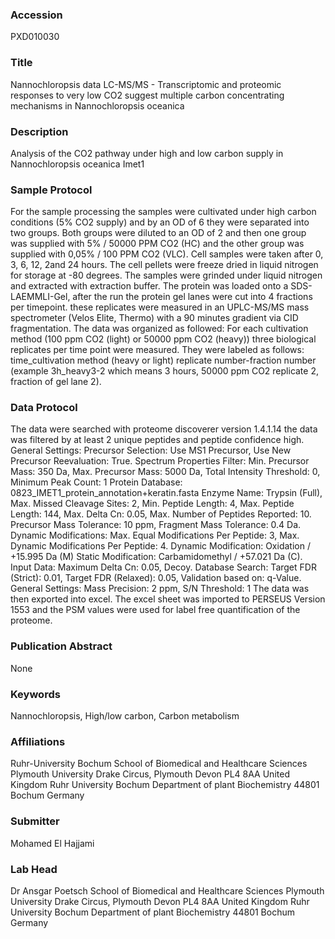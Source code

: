 ### Accession
PXD010030

### Title
Nannochloropsis data LC-MS/MS -  Transcriptomic and proteomic responses to very low CO2 suggest multiple carbon concentrating mechanisms in Nannochloropsis oceanica

### Description
Analysis of the CO2 pathway under high and low carbon supply in Nannochloropsis oceanica Imet1

### Sample Protocol
For the sample processing the samples were cultivated under high carbon conditions (5% CO2 supply) and by an OD of 6 they were separated into two groups. Both groups were diluted to an OD of 2 and then one group was supplied with 5% / 50000 PPM CO2 (HC) and the other group was supplied with 0,05% / 100 PPM CO2 (VLC). Cell samples were taken after 0, 3, 6, 12, 2and 24 hours. The cell pellets were freeze dried in liquid nitrogen for storage at -80 degrees. The samples were grinded under liquid nitrogen and extracted with extraction buffer. The protein was loaded onto a SDS-LAEMMLI-Gel, after the run the protein gel lanes were cut into 4 fractions per timepoint. these replicates were measured in an UPLC-MS/MS mass spectrometer (Velos Elite, Thermo) with a 90 minutes gradient via CID fragmentation. The data was organized as followed: For each cultivation method (100 ppm CO2 (light) or 50000 ppm CO2 (heavy)) three biological replicates per time point were measured. They were labeled as follows: time_cultivation method (heavy or light) replicate number-fraction number (example 3h_heavy3-2 which means 3 hours, 50000 ppm CO2 replicate 2, fraction of gel lane 2).

### Data Protocol
The data were searched with proteome discoverer version 1.4.1.14 the data was filtered by at least 2 unique peptides and peptide confidence high.  General Settings: Precursor Selection:  Use MS1 Precursor, Use New Precursor Reevaluation:  True. Spectrum Properties Filter: Min. Precursor Mass:  350 Da, Max. Precursor Mass:  5000 Da, Total Intensity Threshold:  0, Minimum Peak Count:  1 Protein Database:  0823_IMET1_protein_annotation+keratin.fasta Enzyme Name:  Trypsin (Full), Max. Missed Cleavage Sites:  2, Min. Peptide Length:  4, Max. Peptide Length:  144, Max. Delta Cn:  0.05, Max. Number of Peptides Reported:  10.  Precursor Mass Tolerance:  10 ppm, Fragment Mass Tolerance:  0.4 Da. Dynamic  Modifications: Max. Equal Modifications Per Peptide:  3, Max. Dynamic Modifications Per Peptide:  4. Dynamic Modification:  Oxidation / +15.995 Da (M) Static Modification:  Carbamidomethyl / +57.021 Da (C).  Input Data: Maximum Delta Cn:  0.05, Decoy. Database Search: Target FDR (Strict):  0.01, Target FDR (Relaxed):  0.05, Validation based on:  q-Value. General Settings: Mass Precision:  2 ppm, S/N Threshold:  1  The data was then exported into excel. The excel sheet was imported to PERSEUS Version 1553 and the PSM values were used for label free quantification of the proteome.

### Publication Abstract
None

### Keywords
Nannochloropsis, High/low carbon, Carbon metabolism

### Affiliations
Ruhr-University Bochum
School of Biomedical and Healthcare Sciences Plymouth University Drake Circus, Plymouth Devon PL4 8AA United Kingdom  Ruhr University Bochum Department of plant Biochemistry 44801 Bochum Germany

### Submitter
Mohamed El Hajjami

### Lab Head
Dr Ansgar Poetsch
School of Biomedical and Healthcare Sciences Plymouth University Drake Circus, Plymouth Devon PL4 8AA United Kingdom  Ruhr University Bochum Department of plant Biochemistry 44801 Bochum Germany


